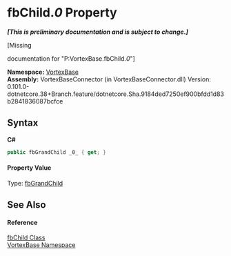 # fbChild._0_ Property 
 _**\[This is preliminary documentation and is subject to change.\]**_

\[Missing <summary> documentation for "P:VortexBase.fbChild._0_"\]

**Namespace:**&nbsp;<a href="N_VortexBase.md">VortexBase</a><br />**Assembly:**&nbsp;VortexBaseConnector (in VortexBaseConnector.dll) Version: 0.101.0-dotnetcore.38+Branch.feature/dotnetcore.Sha.9184ded7250ef900bfdd1d83b2841836087bcfce

## Syntax

**C#**<br />
``` C#
public fbGrandChild _0_ { get; }
```


#### Property Value
Type: <a href="T_VortexBase_fbGrandChild.md">fbGrandChild</a>

## See Also


#### Reference
<a href="T_VortexBase_fbChild.md">fbChild Class</a><br /><a href="N_VortexBase.md">VortexBase Namespace</a><br />